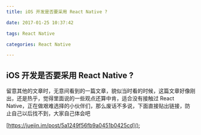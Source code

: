 ```yaml
---
title: iOS 开发是否要采用 React Native ?

date: 2017-01-25 10:37:42

tags: React Native

categories: React Native

---
```


## iOS 开发是否要采用 React Native ?


留意其他的文章时，无意间看到的一篇文章，貌似当时看的时候，这篇文章好像刚出，还是热乎，觉得里面说的一些观点还算中肯，适合没有接触过 React Native，正在做艰难选择的小伙伴们，那么废话不多说，下面直接贴出链接，防止自己以后找不到，大家自己体会吧

[https://juejin.im/post/5a1249f56fb9a0451b0425cd]();
